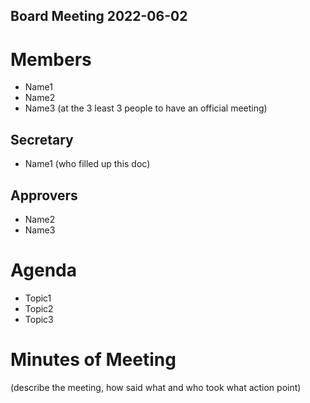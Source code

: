 
Board Meeting 2022-06-02
------------------------

# Members
* Name1
* Name2
* Name3 (at the 3 least 3 people to have an official meeting)  

## Secretary
* Name1 (who filled up this doc)

## Approvers
* Name2
* Name3

# Agenda
* Topic1
* Topic2
* Topic3

# Minutes of Meeting
(describe the meeting, how said what and who took what action point)
